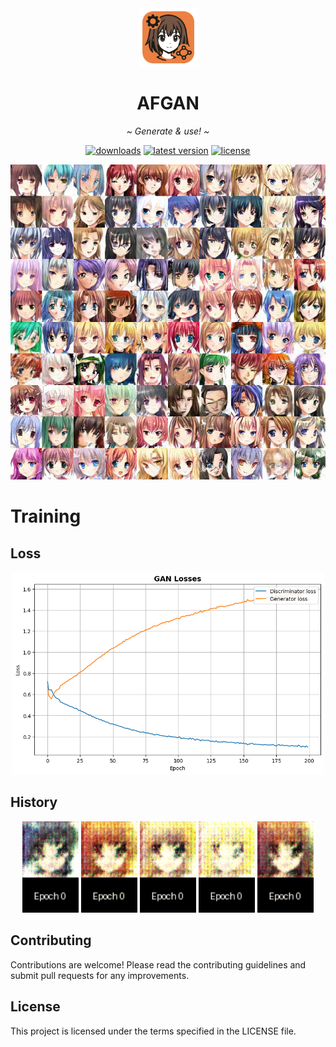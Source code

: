<div align="center">
   <img width="93" src="logo.png" alt="Logo">
   <h1><b>AFGAN</b></h1>
   <p><i>~ Generate & use! ~</i></p>
</div>

<div align="center">
   <a href="https://github.com/StafLoker/afgan/releases"><img src="https://img.shields.io/github/downloads/StafLoker/afgan/total.svg?style=flat" alt="downloads"/></a>
   <a href="https://github.com/StafLoker/afgan/releases"><img src="https://img.shields.io/github/release-pre/StafLoker/afgan.svg?style=flat" alt="latest version"/></a>
   <a href="https://github.com/StafLoker/afgan/blob/main/LICENSE"><img src="https://img.shields.io/github/license/StafLoker/afgan.svg?style=flat" alt="license"/></a>

   <p></p>

<img src="media/gan-dc-3n-grupo-pr1-12-grid.png" width="550" alt="Faces">
</div>

# Training
## Loss
<div align="center">
   <img src="media/loss-history.png" width="500" alt="History of image 1">
</div>

## History
<div align="center">
   <img src="media/training_0.gif" width="90" alt="History of image 1">
   <img src="media/training_1.gif" width="90" alt="History of image 2">
   <img src="media/training_2.gif" width="90" alt="History of image 3">
   <img src="media/training_3.gif" width="90" alt="History of image 4">
   <img src="media/training_4.gif" width="90" alt="History of image 5">
</div>

## Contributing

Contributions are welcome! Please read the contributing guidelines and submit pull requests for any improvements.

## License

This project is licensed under the terms specified in the LICENSE file.